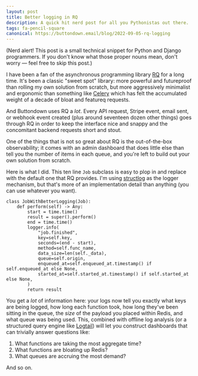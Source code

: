 ```yaml
---
layout: post
title: Better logging in RQ
description: A quick hit nerd post for all you Pythonistas out there.
tags: fa-pencil-square
canonical: https://buttondown.email/blog/2022-09-05-rq-logging
---
```


(Nerd alert! This post is a small technical snippet for Python and Django programmers. If you don't know what those proper nouns mean, don't worry — feel free to skip this post.)

I have been a fan of the asynchronous programming library [RQ](https://python-rq.org/) for a long time. It's been a classic "sweet spot" library: more powerful and futureproof than rolling my own solution from scratch, but more aggressively minimalist and ergonomic than something like [Celery](https://docs.celeryq.dev/en/stable/getting-started/introduction.html) which has felt the accumulated weight of a decade of bloat and featureq requests.

And Buttondown uses RQ a _lot_. Every API request, Stripe event, email sent, or webhook event created (plus around seventeen dozen other things) goes through RQ in order to keep the interface nice and snappy and the concomitant backend requests short and stout.

One of the things that is not so great about RQ is the out-of-the-box observability; it comes with an admin dashboard that does little else than tell you the number of items in each queue, and you're left to build out your own solution from scratch.

Here is what I did. This ten line `Job` subclass is easy to plop in and replace with the default one that RQ provides. I'm using [structlog](https://www.structlog.org/) as the logger mechanism, but that's more of an implementation detail than anything (you can use whatever you want).

```
class JobWithBetterLogging(Job):
    def perform(self) -> Any:
        start = time.time()
        result = super().perform()
        end = time.time()
        logger.info(
            "job.finished",
            key=self.key,
            seconds=(end - start),
            method=self.func_name,
            data_size=len(self._data),
            queue=self.origin,
            enqueued_at=self.enqueued_at.timestamp() if self.enqueued_at else None,
            started_at=self.started_at.timestamp() if self.started_at else None,
        )
        return result
```

You get a _lot_ of information here: your logs now tell you exactly what keys are being logged, how long each function took, how long they've been sitting in the queue, the _size_ of the payload you placed within Redis, and what queue was being used. This, combined with offline log analysis (or a structured query engine like [Logtail](https://logtail.com/)) will let you construct dashboards that can trivially answer questions like:

1. What functions are taking the most aggregate time?
2. What functions are bloating up Redis?
3. What queues are accruing the most demand?

And so on.
